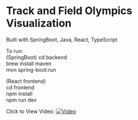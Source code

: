 # Track and Field Olympics Visualization  

Built with SpringBoot, Java, React, TypeScript

To run:  
(SpringBoot)
cd backend  
brew install maven  
mvn spring-boot:run  

(React frontend)  
cd frontend  
npm install  
npm run dev  

Click to View Video:
[![Video](https://img.youtube.com/vi/5-NagkzIze0/hqdefault.jpg)](https://www.youtube.com/watch?v=5-NagkzIze0)
